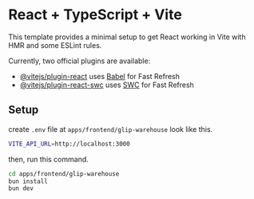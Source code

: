 # React + TypeScript + Vite

This template provides a minimal setup to get React working in Vite with HMR and some ESLint rules.

Currently, two official plugins are available:

- [@vitejs/plugin-react](https://github.com/vitejs/vite-plugin-react/blob/main/packages/plugin-react/README.md) uses [Babel](https://babeljs.io/) for Fast Refresh
- [@vitejs/plugin-react-swc](https://github.com/vitejs/vite-plugin-react-swc) uses [SWC](https://swc.rs/) for Fast Refresh

## Setup

create `.env` file at `apps/frontend/glip-warehouse` look like this.

```sh
VITE_API_URL=http://localhost:3000
```

then, run this command.

```sh
cd apps/frontend/glip-warehouse
bun install
bun dev
```
